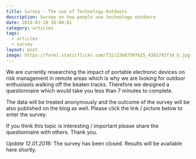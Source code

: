 ```yaml
---
title: Survey - The use of Technology Outdoors
description: Survey on how people use technology outdoors
date: 2016-01-10 16:00:01
category: articles
tags:
  - articles
  - survey
layout: post
image: https://farm1.staticflickr.com/732/23687507625_4301791f3d_b.jpg
---
```

We are currently researching the impact of portable electronic devices on risk management in remote areas which is why we are looking for outdoor enthusiasts walking off the beaten tracks. Therefore we designed a questionnaire which would take you less than 7 minutes to complete.

<amp-img src="https://farm1.staticflickr.com/732/23687507625_4301791f3d_b.jpg" width="100%" alt="Packrafting Njuoreatnu - Torneträsk - Abisko Sweden"></amp-img>

The data will be treated anonymously and the outcome of the survey will be also published on the blog as well. Please click the link / picture below to enter the survey.

If you think this topic is interesting / important please share the questionnaire with others. Thank you.

*Update 12.01.2016:* The survey has been closed. Results will be available here shortly.
